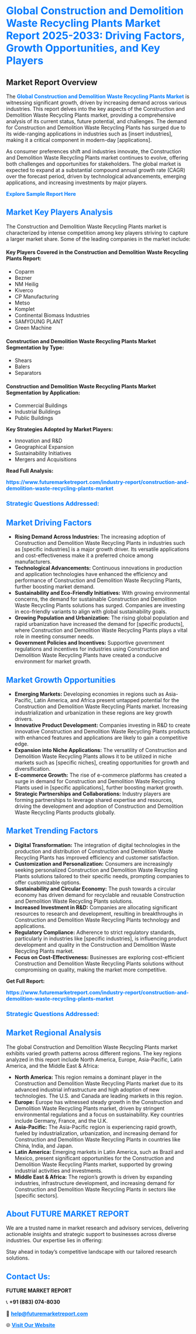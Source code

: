 <h1 style="color: #007BFF;">Global Construction and Demolition Waste Recycling Plants Market Report 2025-2033: Driving Factors, Growth Opportunities, and Key Players</h1>

<section id="overview">
<h2>Market Report Overview</h2>
<p>The <a href="https://www.futuremarketreport.com/industry-report/construction-and-demolition-waste-recycling-plants-market" style="color: #007BFF; text-decoration: none;"><strong>Global Construction and Demolition Waste Recycling Plants Market</strong></a> is witnessing significant growth, driven by increasing demand across various industries. This report delves into the key aspects of the Construction and Demolition Waste Recycling Plants market, providing a comprehensive analysis of its current status, future potential, and challenges. The demand for Construction and Demolition Waste Recycling Plants has surged due to its wide-ranging applications in industries such as [insert industries], making it a critical component in modern-day [applications].</p>
<p>As consumer preferences shift and industries innovate, the Construction and Demolition Waste Recycling Plants market continues to evolve, offering both challenges and opportunities for stakeholders. The global market is expected to expand at a substantial compound annual growth rate (CAGR) over the forecast period, driven by technological advancements, emerging applications, and increasing investments by major players.</p>
</section>

<section id="overview">
<p><a href="https://www.futuremarketreport.com/request-sample/reportId=41540" style="color: #007BFF; text-decoration: none;"><strong>Explore Sample Report Here</strong></a></p>
</section>

<section id="key-players">
<h2 style="color: #007BFF;">Market Key Players Analysis</h2>
<p>The Construction and Demolition Waste Recycling Plants market is characterized by intense competition among key players striving to capture a larger market share. Some of the leading companies in the market include:</p>
<h4>Key Players Covered in the Construction and Demolition Waste Recycling Plants Report:</h4>
<ul><li>Coparm</li><li>Bezner</li><li>NM Heilig</li><li>Kiverco</li><li>CP Manufacturing</li><li>Metso</li><li>Komplet</li><li>Continental Biomass Industries</li><li>SAMYOUNG PLANT</li><li>Green Machine</li></ul>
<h4>Construction and Demolition Waste Recycling Plants Market Segmentation by Type:</h4>
<ul><li>Shears</li><li>Balers</li><li>Separators</li></ul>

<h4>Construction and Demolition Waste Recycling Plants Market Segmentation by Application:</h4>
<ul><li>Commercial Buildings</li><li>Industrial Buildings</li><li>Public Buildings</li></ul>
<p><strong>Key Strategies Adopted by Market Players:</strong></p>
<ul>
<li>Innovation and R&D</li>
<li>Geographical Expansion</li>
<li>Sustainability Initiatives</li>
<li>Mergers and Acquisitions</li>
</ul>
</section>

<section>
<p><strong>Read Full Analysis: </strong></p><a href="https://www.futuremarketreport.com/industry-report/construction-and-demolition-waste-recycling-plants-market" style="color: #007BFF; text-decoration: none;"><strong>https://www.futuremarketreport.com/industry-report/construction-and-demolition-waste-recycling-plants-market</strong></a>
<h3 style="color: #007BFF;">Strategic Questions Addressed:</h3>
</section>

<section id="driving-factors">
<h2 style="color: #007BFF;">Market Driving Factors</h2>
<ul>
<li><strong>Rising Demand Across Industries:</strong> The increasing adoption of Construction and Demolition Waste Recycling Plants in industries such as [specific industries] is a major growth driver. Its versatile applications and cost-effectiveness make it a preferred choice among manufacturers.</li>
<li><strong>Technological Advancements:</strong> Continuous innovations in production and application technologies have enhanced the efficiency and performance of Construction and Demolition Waste Recycling Plants, further boosting market demand.</li>
<li><strong>Sustainability and Eco-Friendly Initiatives:</strong> With growing environmental concerns, the demand for sustainable Construction and Demolition Waste Recycling Plants solutions has surged. Companies are investing in eco-friendly variants to align with global sustainability goals.</li>
<li><strong>Growing Population and Urbanization:</strong> The rising global population and rapid urbanization have increased the demand for [specific products], where Construction and Demolition Waste Recycling Plants plays a vital role in meeting consumer needs.</li>
<li><strong>Government Policies and Incentives:</strong> Supportive government regulations and incentives for industries using Construction and Demolition Waste Recycling Plants have created a conducive environment for market growth.</li>
</ul>
</section>

<section id="growth-opportunities">
<h2 style="color: #007BFF;">Market Growth Opportunities</h2>
<ul>
<li><strong>Emerging Markets:</strong> Developing economies in regions such as Asia-Pacific, Latin America, and Africa present untapped potential for the Construction and Demolition Waste Recycling Plants market. Increasing industrialization and urbanization in these regions are key growth drivers.</li>
<li><strong>Innovative Product Development:</strong> Companies investing in R&D to create innovative Construction and Demolition Waste Recycling Plants products with enhanced features and applications are likely to gain a competitive edge.</li>
<li><strong>Expansion into Niche Applications:</strong> The versatility of Construction and Demolition Waste Recycling Plants allows it to be utilized in niche markets such as [specific niches], creating opportunities for growth and diversification.</li>
<li><strong>E-commerce Growth:</strong> The rise of e-commerce platforms has created a surge in demand for Construction and Demolition Waste Recycling Plants used in [specific applications], further boosting market growth.</li>
<li><strong>Strategic Partnerships and Collaborations:</strong> Industry players are forming partnerships to leverage shared expertise and resources, driving the development and adoption of Construction and Demolition Waste Recycling Plants products globally.</li>
</ul>
</section>

<section id="trending-factors">
<h2 style="color: #007BFF;">Market Trending Factors</h2>
<ul>
<li><strong>Digital Transformation:</strong> The integration of digital technologies in the production and distribution of Construction and Demolition Waste Recycling Plants has improved efficiency and customer satisfaction.</li>
<li><strong>Customization and Personalization:</strong> Consumers are increasingly seeking personalized Construction and Demolition Waste Recycling Plants solutions tailored to their specific needs, prompting companies to offer customizable options.</li>
<li><strong>Sustainability and Circular Economy:</strong> The push towards a circular economy has driven demand for recyclable and reusable Construction and Demolition Waste Recycling Plants solutions.</li>
<li><strong>Increased Investment in R&D:</strong> Companies are allocating significant resources to research and development, resulting in breakthroughs in Construction and Demolition Waste Recycling Plants technology and applications.</li>
<li><strong>Regulatory Compliance:</strong> Adherence to strict regulatory standards, particularly in industries like [specific industries], is influencing product development and quality in the Construction and Demolition Waste Recycling Plants market.</li>
<li><strong>Focus on Cost-Effectiveness:</strong> Businesses are exploring cost-efficient Construction and Demolition Waste Recycling Plants solutions without compromising on quality, making the market more competitive.</li>
</ul>
</section>

<section>
<p><strong>Get Full Report: </strong></p><a href="https://www.futuremarketreport.com/industry-report/construction-and-demolition-waste-recycling-plants-market" style="color: #007BFF; text-decoration: none;"><strong>https://www.futuremarketreport.com/industry-report/construction-and-demolition-waste-recycling-plants-market</strong></a>
<h3 style="color: #007BFF;">Strategic Questions Addressed:</h3>
</section>


<section id="regional-analysis">
<h2 style="color: #007BFF;">Market Regional Analysis</h2>
<p>The global Construction and Demolition Waste Recycling Plants market exhibits varied growth patterns across different regions. The key regions analyzed in this report include North America, Europe, Asia-Pacific, Latin America, and the Middle East & Africa:</p>
<ul>
<li><strong>North America:</strong> This region remains a dominant player in the Construction and Demolition Waste Recycling Plants market due to its advanced industrial infrastructure and high adoption of new technologies. The U.S. and Canada are leading markets in this region.</li>
<li><strong>Europe:</strong> Europe has witnessed steady growth in the Construction and Demolition Waste Recycling Plants market, driven by stringent environmental regulations and a focus on sustainability. Key countries include Germany, France, and the U.K.</li>
<li><strong>Asia-Pacific:</strong> The Asia-Pacific region is experiencing rapid growth, fueled by industrialization, urbanization, and increasing demand for Construction and Demolition Waste Recycling Plants in countries like China, India, and Japan.</li>
<li><strong>Latin America:</strong> Emerging markets in Latin America, such as Brazil and Mexico, present significant opportunities for the Construction and Demolition Waste Recycling Plants market, supported by growing industrial activities and investments.</li>
<li><strong>Middle East & Africa:</strong> The region’s growth is driven by expanding industries, infrastructure development, and increasing demand for Construction and Demolition Waste Recycling Plants in sectors like [specific sectors].</li>
</ul>
</section>

<footer>
<h2 style="color: #007BFF;">About FUTURE MARKET REPORT</h2>
<p>We are a trusted name in market research and advisory services, delivering actionable insights and strategic support to businesses across diverse industries. Our expertise lies in offering:</p>

<p>Stay ahead in today’s competitive landscape with our tailored research solutions.</p>

<h2 style="color: #007BFF;">Contact Us:</h2>
<p><strong>FUTURE MARKET REPORT</strong></p>
<p>📞 <strong>+91 (883) 074-8030</strong></p>
<p>📧 <strong><a href="mailto:help@futuremarketreport.com" style="color: #007BFF;">help@futuremarketreport.com</a></strong></p>
<p>🌐 <strong><a href="https://www.futuremarketreport.com/" style="color: #007BFF;">Visit Our Website</a></strong></p>
</footer>